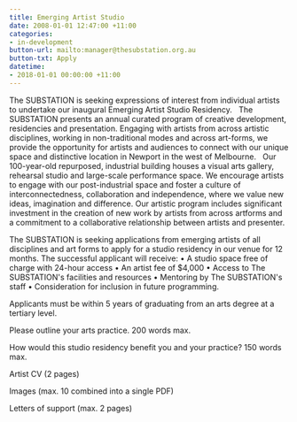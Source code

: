 ```yaml
---
title: Emerging Artist Studio
date: 2008-01-01 12:47:00 +11:00
categories:
- in-development
button-url: mailto:manager@thesubstation.org.au
button-txt: Apply
datetime:
- 2018-01-01 00:00:00 +11:00
---
```


The SUBSTATION is seeking expressions of interest from individual artists to undertake our inaugural Emerging Artist Studio Residency. 
 
The SUBSTATION presents an annual curated program of creative development, residencies and presentation. Engaging with artists from across artistic disciplines, working in non-traditional modes and across art-forms, we provide the opportunity for artists and audiences to connect with our unique space and distinctive location in Newport in the west of Melbourne. 
 
Our 100-year-old repurposed, industrial building houses a visual arts gallery, rehearsal studio and large-scale performance space. We encourage artists to engage with our post-industrial space and foster a culture of interconnectedness, collaboration and independence, where we value new ideas, imagination and difference. Our artistic program includes significant investment in the creation of new work by artists from across artforms and a commitment to a collaborative relationship between artists and presenter.

The SUBSTATION is seeking applications from emerging artists of all disciplines and art forms to apply for a studio residency in our venue for 12 months. The successful applicant will receive: 
•	A studio space free of charge with 24-hour access
•	An artist fee of $4,000
•	Access to The SUBSTATION's facilities and resources
•	Mentoring by The SUBSTATION's staff
•	Consideration for inclusion in future programming.  

Applicants must be within 5 years of graduating from an arts degree at a tertiary level.


Please outline your arts practice. 200 words max.

How would this studio residency benefit you and your practice? 150 words max. 

Artist CV (2 pages)

Images (max. 10 combined into a single PDF)

Letters of support (max. 2 pages)
